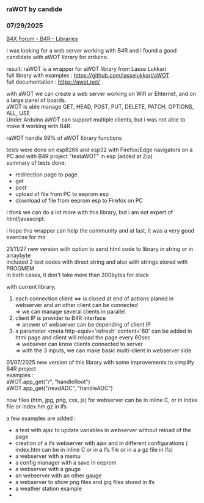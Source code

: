 ### raWOT by candide
### 07/29/2025
[B4X Forum - B4R - Libraries](https://www.b4x.com/android/forum/threads/135993/)

i was looking for a web server working with B4R and i found a good candidate with aWOT library for arduino.  
  
result: raWOT is a wrapper for aWOT library from Lasse Lukkari  
 full library with examples : <https://github.com/lasselukkari/aWOT>  
 full documentation : <https://awot.net/>  
  
with aWOT we can create a web server working on Wifi or Ehternet, and on a large panel of boards.  
aWOT is able manage GET, HEAD, POST, PUT, DELETE, PATCH, OPTIONS, ALL, USE  
Under Arduino aWOT can support multiple clients, but i was not able to make it working with B4R.  
  
  
  
raWOT handle 99% of aWOT library functions  
  
tests were done on esp8266 and esp32 with Firefox/Edge navigators on a PC and with B4R project "testaWOT" in esp (added at Zip)  
summary of tests done:  
 - redirection page to page  
 - get  
 - post  
 - upload of file from PC to eeprom esp  
 - download of file from eeprom esp to Firefox on PC  
  
  
i think we can do a lot more with this library, but i am not expert of html/javascript.  
  
i hope this wrapper can help the community and at last, it was a very good exercise for me  
  
21/11/27 new version with option to send html code to library in string or in arraybyte  
 included 2 test codes with direct string and also with strings stored with PROGMEM  
 in both cases, it don't take more than 200bytes for stack  
  
  
 with current library,  
 1) each connection client <=> is closed at end of actions planed in webserver and an other client can be connected  
 => we can manage several clients in parallel  
 2) client IP is provider to B4R interface  
 => answer of webserver can be depending of client IP  
 3) a parameter <head><meta http-equiv='refresh' content='60' can be added in html page and client will reload the page every 60sec  
 => websever can know clients connected to server  
 => with the 3 inputs, we can make basic multi-client in webserver side  
  
  
01/07/2025 new version of this library with some improvements to simplify B4R project  
examples :  
 aWOT.app\_get("/", "handleRoot")   
 aWOT.app\_get("/readADC", "handleADC")  
  
now files (htm, jpg, png, css, js) for webserver can be in inline C, or in index file or index.hm.gz in lfs  
  
a few examples are added :  
 - a test with ajax to update variables in webserver without reload of the page  
 - creation of a lfs webserver with ajax and in different configurations ( index.htm can be in inline C or in a lfs file or in a a gz file in lfs)  
 - a webserver with a memu  
 - a config manager with a save in eeprom  
 - a webserver with a gauge  
 - an webserver with an other gauge  
 - a webserver to show png files and jpg files stored in lfs  
 - a weather station example  
 -